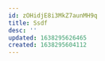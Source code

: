 ```yaml
---
id: zOHidjE8i3MkZ7aunMH9q
title: Ssdf
desc: ''
updated: 1638295626465
created: 1638295604112
---
```




